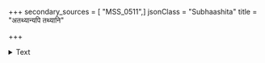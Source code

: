 +++
secondary_sources = [ "MSS_0511",]
jsonClass = "Subhaashita"
title = "अतथ्यान्यपि तथ्यानि"

+++

<details><summary>Text</summary>

अतथ्यान्यपि तथ्यानि दर्शयन्ति हि पेशलाः।  
समे निम्नोन्नतानीव चित्रकर्मविदो जनाः॥
</details>
